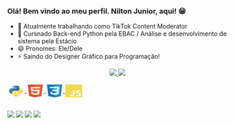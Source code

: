 ### Olá! Bem vindo ao meu perfil. Nilton Junior, aqui! 😁

- 🔭 Atualmente trabalhando como TikTok Content Moderator
- 🌱 Cursnado Back-end Python pela EBAC / Análise e desenvolvimento de sistema pela Estácio
- 😄 Pronomes: Ele/Dele
- ⚡ Saindo do Designer Gráfico para Programação!

<div align="center">
  <a href="https://github.com/NiltonJuniorDEV">
  <img height="170em" src="https://github-readme-stats.vercel.app/api?username=NiltonJuniorDEV&show_icons=true&theme=radical&include_all_commits=true&count_private=true"/>
  <img height="170em" src="https://github-readme-stats.vercel.app/api/top-langs/?username=NiltonJuniorDEV&layout=compact&langs_count=7&theme=radical"/>
</div>
  
  <div style="display: inline_block"><br>
   <img align="center" alt="NJunior-Python" height="30" width="40" src="https://raw.githubusercontent.com/devicons/devicon/master/icons/python/python-original.svg">
  <img align="center" alt="NJunior-HTML" height="30" width="40" src="https://raw.githubusercontent.com/devicons/devicon/master/icons/html5/html5-original.svg">
  <img align="center" alt="NJunior-CSS" height="30" width="40" src="https://raw.githubusercontent.com/devicons/devicon/master/icons/css3/css3-original.svg">
   <img align="center" alt="NJunior-Js" height="30" width="40" src="https://raw.githubusercontent.com/devicons/devicon/master/icons/javascript/javascript-plain.svg">

   
  ##
  
<div> 
  <a href="https://www.instagram.com/njunior.dev/" target="_blank"><img src="https://img.shields.io/badge/-Instagram-%23E4405F?style=for-the-badge&logo=instagram&logoColor=white" target="_blank"></a>
  <a href = "mailto:nilton.araujo.junior@gmail.com"><img src="https://img.shields.io/badge/Gmail-D14836?style=for-the-badge&logo=gmail&logoColor=white" target="_blank"></a>
  <a href="https://www.linkedin.com/in/nilton-junior-5915a2238/" target="_blank"><img src="https://img.shields.io/badge/-LinkedIn-%230077B5?style=for-the-badge&logo=linkedin&logoColor=white" target="_blank"></a> 
  <a href = "https://wa.me/5511943834348" target ="_blank"><img src="https://img.shields.io/badge/WhatsApp-25D366?style=for-the-badge&logo=whatsapp&logoColor=white" target="_blank"></a>

</div>
